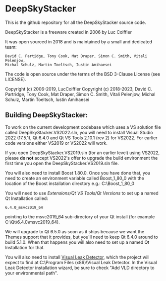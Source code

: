 DeepSkyStacker
==============

This is the github repository for all the DeepSkyStacker source code.

DeepSkyStacker is a freeware created in 2006 by Luc Coiffier

It was open sourced in 2018 and is maintained by a small and dedicated team:

	David C. Partidge, Tony Cook, Mat Draper, Simon C. Smith, Vitali Pelenjow,
	Michal Schulz, Martin Toeltsch, Iustin Amihaesei

The code is open source under the terms of the BSD 3-Clause License (see LICENSE).

Copyright (c) 2006-2019, LucCoiffier 
Copyright (c) 2018-2023, David C. Partridge, Tony Cook, Mat Draper,
					Simon C. Smith, Vitali Pelenjow, Michal Schulz,
					Martin Toeltsch, Iustin Amihaesei
					
Building DeepSkyStacker:
------------------------

To work on the current development codebase which uses a VS solution file called DeepSkyStacker.VS2022.sln, you will need to install Visual Studio 2022 (17.5.1), Qt 6.4.0 and Qt VS Tools 2.10.1 (rev 2) for
VS2022.   For earlier code versions either VS2019 or VS2022 will work.

If you open DeepSkyStacker.VS2019.sln (for an earlier level) using VS2022, please **do not** accept VS2022's offer to upgrade the build environment the first time you open the
DeepSkyStacker.VS2019.sln file.

You will also need to install Boost 1.80.0.  Once you have done that, you need to create an environment
variable called Boost_1_80_0 with the location of the Boost installation directory e.g.:
C:\Boost_1_80_0

You will need to use *Extensions/Qt VS Tools/Qt Versions* to set up a named Qt Installation called:

	6.4.0_msvc2019_64
	
pointing to the msvc2019_64 sub-directory of your Qt install (for example C:\Qt\6.4.0\msvc2019_64).

We will upgrade to Qt 6.5.0 as soon as it ships because we want the Themes support that it provides, but you'll need to keep Qt 6.4.0 around to build 5.1.0.
When that happens you will also need to set up a named Qt Installation for that.
		
You will also need to install [Visual Leak Detector](https://github.com/oneiric/vld/releases/tag/v2.7.0), which
the project will expect to find at C:\Program Files (x86)\Visual Leak Detector.
In the Visual Leak Detector installation wizard, be sure to check "Add VLD directory to your environmental path".

